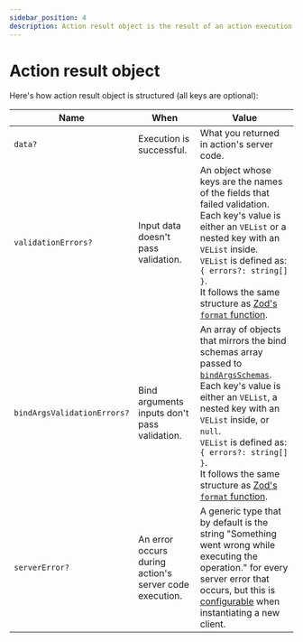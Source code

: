 ```yaml
---
sidebar_position: 4
description: Action result object is the result of an action execution.
---
```


# Action result object

Here's how action result object is structured (all keys are optional):

| Name                        | When                                                   | Value                                                                                                                                                                                                                                                                                                                                                                                                                  |
| --------------------------- | ------------------------------------------------------ | ---------------------------------------------------------------------------------------------------------------------------------------------------------------------------------------------------------------------------------------------------------------------------------------------------------------------------------------------------------------------------------------------------------------------- |
| `data?`                     | Execution is successful.                               | What you returned in action's server code.                                                                                                                                                                                                                                                                                                                                                                             |
| `validationErrors?`         | Input data doesn't pass validation.                    | An object whose keys are the names of the fields that failed validation. Each key's value is either an `VEList` or a nested key with an `VEList` inside.<br />`VEList` is defined as: `{ errors?: string[] }`.<br />It follows the same structure as [Zod's `format` function](https://zod.dev/ERROR_HANDLING?id=formatting-errors).                                                                                   |
| `bindArgsValidationErrors?` | Bind arguments inputs don't pass validation.           | An array of objects that mirrors the bind schemas array passed to [`bindArgsSchemas`](/docs/safe-action-client/instance-methods#bindargsschemas). Each key's value is either an `VEList`, a nested key with an `VEList` inside, or `null`.<br />`VEList` is defined as: `{ errors?: string[] }`.<br />It follows the same structure as [Zod's `format` function](https://zod.dev/ERROR_HANDLING?id=formatting-errors). |
| `serverError?`              | An error occurs during action's server code execution. | A generic type that by default is the string "Something went wrong while executing the operation." for every server error that occurs, but this is [configurable](/docs/safe-action-client/initialization-options#handlereturnedservererror) when instantiating a new client.                                                                                                                                          |
